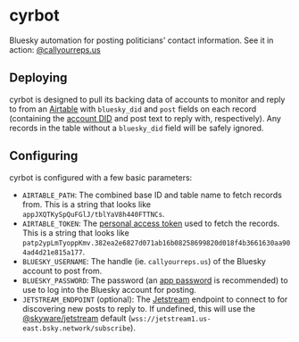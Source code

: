 # cyrbot

Bluesky automation for posting politicians' contact information. See it in action: [@callyourreps.us](https://bsky.app/profile/callyourreps.us)

## Deploying

cyrbot is designed to pull its backing data of accounts to monitor and reply to from an [Airtable](https://airtable.com/) with `bluesky_did` and `post` fields on each record (containing the [account DID](https://docs.bsky.app/docs/advanced-guides/resolving-identities) and post text to reply with, respectively). Any records in the table without a `bluesky_did` field will be safely ignored.

## Configuring

cyrbot is configured with a few basic parameters:

- `AIRTABLE_PATH`: The combined base ID and table name to fetch records from. This is a string that looks like `appJXQTKySpQuFGlJ/tblYaV8h440FTTNCs`.
- `AIRTABLE_TOKEN`: The [personal access token](https://airtable.com/developers/web/guides/personal-access-tokens) used to fetch the records. This is a string that looks like `patp2ypLmTyoppKmv.382ea2e6827d071ab16b08258699820d018f4b3661630aa904ad4d21e815a177`.
- `BLUESKY_USERNAME`: The handle (ie. `callyourreps.us`) of the Bluesky account to post from.
- `BLUESKY_PASSWORD`: The password (an [app password](https://bsky.app/settings/app-passwords) is recommended) to use to log into the Bluesky account for posting.
- `JETSTREAM_ENDPOINT` (optional): The [Jetstream](https://docs.bsky.app/blog/jetstream) endpoint to connect to for discovering new posts to reply to. If undefined, this will use the [@skyware/jetstream](https://skyware.js.org/docs/jetstream/types/JetstreamOptions/) default (`wss://jetstream1.us-east.bsky.network/subscribe`).
